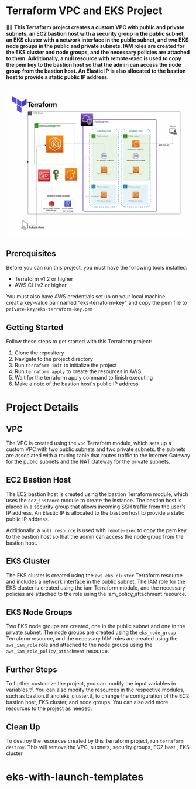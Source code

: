 # Terraform VPC and EKS Project

#### 👷‍♀️ This Terraform project creates a custom VPC with public and private subnets, an EC2 bastion host with a security group in the public subnet, an EKS cluster with a network interface in the public subnet, and two EKS node groups in the public and private subnets. IAM roles are created for the EKS cluster and node groups, and the necessary policies are attached to them. Additionally, a null resource with remote-exec is used to copy the pem key to the bastion host so that the admin can access the node group from the bastion host. An Elastic IP is also allocated to the bastion host to provide a static public IP address.



![alt text](Diagram.jpeg)


## Prerequisites
Before you can run this project, you must have the following tools installed:

- Terraform v1.2 or higher
- AWS CLI v2 or higher


You must also have AWS credentials set up on your local machine. <br>
creat a key-value pair named "eks-terraform-key" and copy the pem file to `private-key/eks-terraform-key.pem`

## Getting Started
Follow these steps to get started with this Terraform project:

1. Clone the repository
2. Navigate to the project directory
3. Run `terraform init` to initialize the project
4. Run `terraform apply` to create the resources in AWS
5. Wait for the terraform apply command to finish executing
6. Make a note of the bastion host's public IP address


# Project Details

## VPC

The VPC is created using the `vpc` Terraform module, which sets up a custom VPC with two public subnets and two private subnets. the subnets are associated with a routing table that routes traffic to the Internet Gateway for the public subnets and the NAT Gateway for the private subnets.

## EC2 Bastion Host

The EC2 bastion host is created using the bastion Terraform module, which uses the `ec2_instance` module to create the instance. The bastion host is placed in a security group that allows incoming SSH traffic from the user's IP address. An Elastic IP is allocated to the bastion host to provide a static public IP address.

Additionally, a `null resource` is used with `remote-exec` to copy the pem key to the bastion host so that the admin can access the node group from the bastion host.

## EKS Cluster

The EKS cluster is created using the `aws_eks_cluster` Terraform resource and includes a network interface in the public subnet. The IAM role for the EKS cluster is created using the iam Terraform module, and the necessary policies are attached to the role using the iam_policy_attachment resource.

## EKS Node Groups

Two EKS node groups are created, one in the public subnet and one in the private subnet. The node groups are created using the `eks_node_group` Terraform resource, and the necessary IAM roles are created using the `aws_iam_role` role  and attached to the node groups using the `aws_iam_role_policy_attachment` resource.

## Further Steps

To further customize the project, you can modify the input variables in variables.tf. You can also modify the resources in the respective modules, such as bastion.tf and eks_cluster.tf, to change the configuration of the EC2 bastion host, EKS cluster, and node groups. You can also add more resources to the project as needed.

## Clean Up
To destroy the resources created by this Terraform project, run `terraform destroy`. This will remove the VPC, subnets, security groups, EC2 bast , EKS cluster
# eks-with-launch-templates
